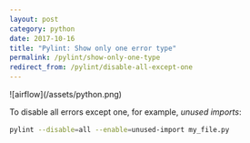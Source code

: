 ```yaml
---
layout: post
category: python
date: 2017-10-16
title: "Pylint: Show only one error type"
permalink: /pylint/show-only-one-type
redirect_from: /pylint/disable-all-except-one
---
```

<div class="wide-logos" markdown="1">
![airflow](/assets/python.png)
</div>

To disable all errors except one, for example, *unused imports*:

```zsh
pylint --disable=all --enable=unused-import my_file.py
```
